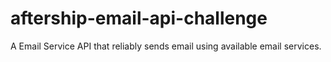 # aftership-email-api-challenge
A Email Service API that reliably sends email using available email services.
